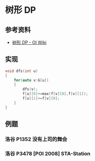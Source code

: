 # 树形 DP

## 参考资料

- [树形 DP - OI Wiki](https://oi-wiki.org/dp/tree/)

## 实现

```cpp
void dfs(int u)
{
	for(auto v:G[u])
	{
		dfs(v);
		f[u][0]+=max(f[v][0],f[v][1]);
		f[u][1]+=f[v][0];
	}
}
```

## 例题

### 洛谷 P1352 没有上司的舞会

<Problem id="P1352" />

### 洛谷 P3478 [POI 2008] STA-Station

<Problem id="P3478" />
